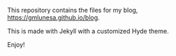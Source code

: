 This repository contains the files for my blog, https://gmlunesa.github.io/blog.

This is made with Jekyll with a customized Hyde theme.

Enjoy!

